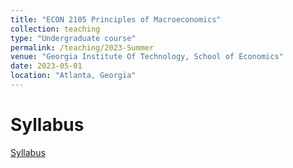 ```yaml
---
title: "ECON 2105 Principles of Macroeconomics"
collection: teaching
type: "Undergraduate course"
permalink: /teaching/2023-Summer
venue: "Georgia Institute Of Technology, School of Economics"
date: 2023-05-01
location: "Atlanta, Georgia"
---
```




Syllabus
======
[Syllabus](files/ECON_2105_Summer_Syllabus.pdf)
